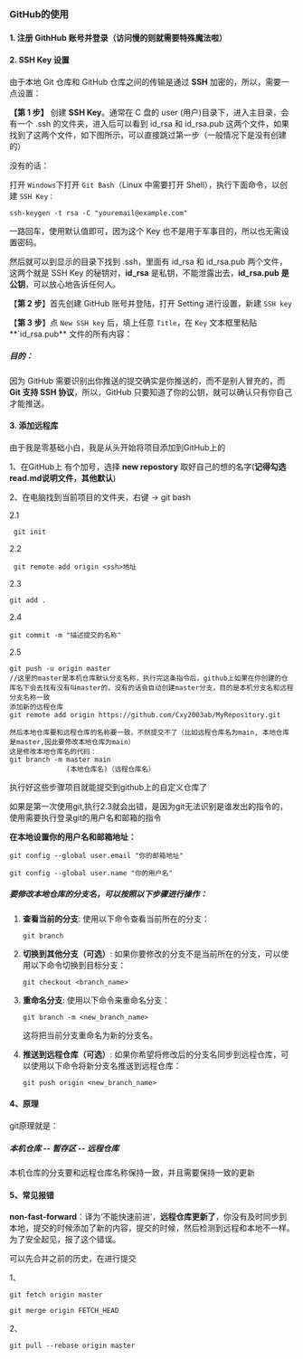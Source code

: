 ### GitHub的使用

#### 1. 注册 GithHub 账号并登录（访问慢的则就需要特殊魔法啦）

#### 2. SSH Key 设置

由于本地 Git 仓库和 GitHub 仓库之间的传输是通过 **SSH** 加密的，所以，需要一点设置：



**【第 1 步】**	创建 **SSH Key**。通常在 C 盘的 user (用户)目录下，进入主目录，会有一个 .ssh 的文件夹，进入后可以看到 id_rsa 和 id_rsa.pub 这两个文件，如果找到了这两个文件，如下图所示，可以直接跳过第一步（一般情况下是没有创建的）

没有的话：

打开 `Windows`下打开 `Git Bash`（Linux 中需要打开 Shell），执行下面命令，以创建 `SSH Key：`

```Git
ssh-keygen -t rsa -C "youremail@example.com"
```

一路回车，使用默认值即可，因为这个 Key 也不是用于军事目的，所以也无需设置密码。

然后就可以到显示的目录下找到 .ssh，里面有 id_rsa 和 id_rsa.pub 两个文件，这两个就是 SSH Key 的秘钥对，**id_rsa** 是私钥，不能泄露出去，**id_rsa.pub 是公钥**，可以放心地告诉任何人。

【**第 2 步**】首先创建 GitHub 账号并登陆，打开 Setting 进行设置，新建 `SSH key`

【**第 3 步**】点 `New SSH key` 后，填上任意 `Title`，在 `Key` 文本框里粘贴**`id_rsa.pub** 文件的所有内容：



##### 目的：

因为 GitHub 需要识别出你推送的提交确实是你推送的，而不是别人冒充的，而 **Git 支持 SSH 协议**，所以，GitHub 只要知道了你的公钥，就可以确认只有你自己才能推送。

#### 3. 添加远程库

由于我是零基础小白，我是从头开始将项目添加到GitHub上的

1、在GitHub上 有个加号，选择 **new repostory** 取好自己的想的名字(**记得勾选 read.md说明文件，其他默认**)

2、在电脑找到当前项目的文件夹，右键 -> git bash  

2.1

```
 git init 
```

2.2

```
 git remote add origin <ssh>地址
```

2.3

```
git add .
```

2.4

```
git commit -m "描述提交的名称"
```

2.5

```
git push -u origin master 
//这里的master是本机仓库默认分支名称，执行完这条指令后，github上如果在你创建的仓库名下会去找有没有叫master的，没有的话会自动创建master分支，目的是本机分支名和远程分支名称一致
添加新的远程仓库
git remote add origin https://github.com/Cxy2003ab/MyRepository.git

然后本地仓库要和远程仓库的名称要一致，不然提交不了（比如远程仓库名为main, 本地仓库是master,因此要修改本地仓库为main）
这是修改本地仓库名的代码：
git branch -m master main
              (本地仓库名)（远程仓库名）
```

执行好这些步骤项目就能提交到github上的自定义仓库了



如果是第一次使用git,执行2.3就会出错，是因为git无法识别是谁发出的指令的，使用需要执行登录git的用户名和邮箱的指令

**在本地设置你的用户名和邮箱地址：**

```
git config --global user.email "你的邮箱地址"

git config --global user.name "你的用户名"
```



##### 要修改本地仓库的分支名，可以按照以下步骤进行操作：

1. **查看当前的分支**: 使用以下命令查看当前所在的分支：

   ```
   git branch
   ```

2. **切换到其他分支（可选）**: 如果你要修改的分支不是当前所在的分支，可以使用以下命令切换到目标分支：

   ```
   git checkout <branch_name>
   ```

3. **重命名分支**: 使用以下命令来重命名分支：

   ```
   git branch -m <new_branch_name>
   ```

   这将把当前分支重命名为新的分支名。

4. **推送到远程仓库（可选）**: 如果你希望将修改后的分支名同步到远程仓库，可以使用以下命令将新分支名推送到远程仓库：

   ```
   git push origin <new_branch_name>
   ```



#### 4、原理

git原理就是：

##### 本机仓库  --  暂存区  --  远程仓库

本机仓库的分支要和远程仓库名称保持一致，并且需要保持一致的更新



#### 5、常见报错

 **non-fast-forward**：译为‘不能快速前进’，**远程仓库更新了**，你没有及时同步到本地，提交的时候添加了新的内容，提交的时候，然后检测到远程和本地不一样。为了安全起见，报了这个错误。

可以先合并之前的历史，在进行提交

1、

```
git fetch origin master
 
git merge origin FETCH_HEAD
```

2、

```
git pull --rebase origin master
```


